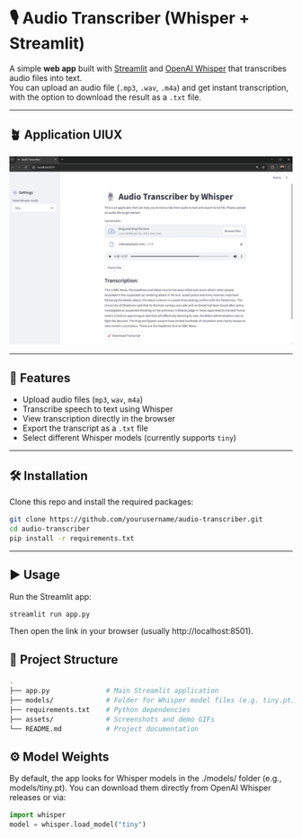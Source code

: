 # 🎙️ Audio Transcriber (Whisper + Streamlit)

A simple **web app** built with [Streamlit](https://streamlit.io/) and [OpenAI Whisper](https://github.com/openai/whisper) that transcribes audio files into text.  
You can upload an audio file (`.mp3`, `.wav`, `.m4a`) and get instant transcription, with the option to download the result as a `.txt` file.  

---

## 🪴 Application UIUX

![image](https://github.com/TheNickDeveloper/Audio-Transcriber-by-Whisper/blob/main/app_image.png)

---

## 🚀 Features
- Upload audio files (`mp3`, `wav`, `m4a`)
- Transcribe speech to text using Whisper
- View transcription directly in the browser
- Export the transcript as a `.txt` file
- Select different Whisper models (currently supports `tiny`)

---

## 🛠️ Installation

Clone this repo and install the required packages:

```bash
git clone https://github.com/yourusername/audio-transcriber.git
cd audio-transcriber
pip install -r requirements.txt
```

---

## ▶️ Usage

Run the Streamlit app:

```bash
streamlit run app.py
```

Then open the link in your browser (usually http://localhost:8501).


## 📂 Project Structure

```bash
.
├── app.py              # Main Streamlit application
├── models/             # Folder for Whisper model files (e.g. tiny.pt)
├── requirements.txt    # Python dependencies
├── assets/             # Screenshots and demo GIFs
└── README.md           # Project documentation
```

## ⚙️ Model Weights

By default, the app looks for Whisper models in the ./models/ folder (e.g., models/tiny.pt).
You can download them directly from OpenAI Whisper releases or via:

```python
import whisper
model = whisper.load_model("tiny")
```

